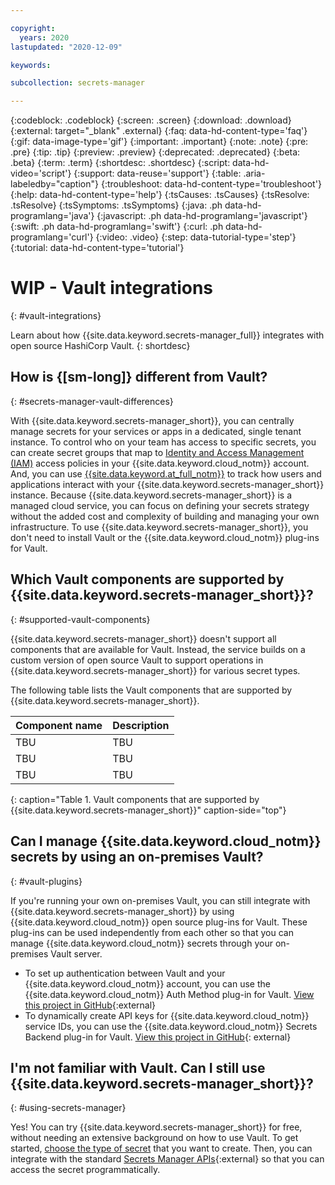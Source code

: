 ```yaml
---

copyright:
  years: 2020
lastupdated: "2020-12-09"

keywords: 

subcollection: secrets-manager

---
```


{:codeblock: .codeblock}
{:screen: .screen}
{:download: .download}
{:external: target="_blank" .external}
{:faq: data-hd-content-type='faq'}
{:gif: data-image-type='gif'}
{:important: .important}
{:note: .note}
{:pre: .pre}
{:tip: .tip}
{:preview: .preview}
{:deprecated: .deprecated}
{:beta: .beta}
{:term: .term}
{:shortdesc: .shortdesc}
{:script: data-hd-video='script'}
{:support: data-reuse='support'}
{:table: .aria-labeledby="caption"}
{:troubleshoot: data-hd-content-type='troubleshoot'}
{:help: data-hd-content-type='help'}
{:tsCauses: .tsCauses}
{:tsResolve: .tsResolve}
{:tsSymptoms: .tsSymptoms}
{:java: .ph data-hd-programlang='java'}
{:javascript: .ph data-hd-programlang='javascript'}
{:swift: .ph data-hd-programlang='swift'}
{:curl: .ph data-hd-programlang='curl'}
{:video: .video}
{:step: data-tutorial-type='step'}
{:tutorial: data-hd-content-type='tutorial'}

# WIP - Vault integrations
{: #vault-integrations}

Learn about how {{site.data.keyword.secrets-manager_full}} integrates with open source HashiCorp Vault.
{: shortdesc}

## How is {[sm-long]} different from Vault?
{: #secrets-manager-vault-differences}

With {{site.data.keyword.secrets-manager_short}}, you can centrally manage secrets for your services or apps in a dedicated, single tenant instance. To control who on your team has access to specific secrets, you can create secret groups that map to [Identity and Access Management (IAM)](/docs/secrets-manager?topic=secrets-manager-iam) access policies in your {{site.data.keyword.cloud_notm}} account. And, you can use [{{site.data.keyword.at_full_notm}}](/docs/secrets-manager?topic=secrets-manager-at-events) to track how users and applications interact with your {{site.data.keyword.secrets-manager_short}} instance. Because {{site.data.keyword.secrets-manager_short}} is a managed cloud service, you can focus on defining your secrets strategy without the added cost and complexity of building and managing your own infrastructure. To use {{site.data.keyword.secrets-manager_short}}, you don't need to install Vault or the {{site.data.keyword.cloud_notm}} plug-ins for Vault.

## Which Vault components are supported by {{site.data.keyword.secrets-manager_short}}?
{: #supported-vault-components}

{{site.data.keyword.secrets-manager_short}} doesn't support all components that are available for Vault. Instead, the service builds on a custom version of open source Vault to support operations in {{site.data.keyword.secrets-manager_short}} for various secret types.

The following table lists the Vault components that are supported by {{site.data.keyword.secrets-manager_short}}.

| Component name | Description |
| --- | --- |
| TBU | TBU |
| TBU | TBU |
| TBU | TBU |
{: caption="Table 1. Vault components that are supported by {{site.data.keyword.secrets-manager_short}}" caption-side="top"}

## Can I manage {{site.data.keyword.cloud_notm}} secrets by using an on-premises Vault?
{: #vault-plugins}

If you're running your own on-premises Vault, you can still integrate with {{site.data.keyword.secrets-manager_short}} by using {{site.data.keyword.cloud_notm}} open source plug-ins for Vault. These plug-ins can be used independently from each other so that you can manage {{site.data.keyword.cloud_notm}} secrets through your on-premises Vault server.

- To set up authentication between Vault and your {{site.data.keyword.cloud_notm}} account, you can use the {{site.data.keyword.cloud_notm}} Auth Method plug-in for Vault. [View this project in GitHub](https://github.com/ibm-cloud-security/vault-plugin-auth-ibmcloud){:external}
- To dynamically create API keys for {{site.data.keyword.cloud_notm}} service IDs, you can use the {{site.data.keyword.cloud_notm}} Secrets Backend plug-in for Vault. [View this project in GitHub](https://github.com/ibm-cloud-security/vault-plugin-secrets-ibmcloud){: external}

## I'm not familiar with Vault. Can I still use {{site.data.keyword.secrets-manager_short}}?
{: #using-secrets-manager}

Yes! You can try {{site.data.keyword.secrets-manager_short}} for free, without needing an extensive background on how to use Vault. To get started, [choose the type of secret](/docs/secrets-manager?topic=secrets-manager-secret-basics) that you want to create. Then, you can integrate with the standard [Secrets Manager APIs](/apidocs/secrets-manager){:external} so that you can access the secret programmatically.

